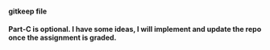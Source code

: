 #### gitkeep file

#### Part-C is optional. I have some ideas, I will implement and update the repo once the assignment is graded.
